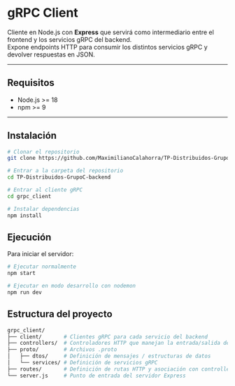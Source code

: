 # gRPC Client

Cliente en Node.js con **Express** que servirá como intermediario entre el frontend y los servicios gRPC del backend.  
Expone endpoints HTTP para consumir los distintos servicios gRPC y devolver respuestas en JSON.

---

## Requisitos

- Node.js >= 18
- npm >= 9

---

## Instalación

```bash
# Clonar el repositorio
git clone https://github.com/MaximilianoCalahorra/TP-Distribuidos-GrupoC-backend

# Entrar a la carpeta del repositorio
cd TP-Distribuidos-GrupoC-backend

# Entrar al cliente gRPC
cd grpc_client

# Instalar dependencias
npm install
```

## Ejecución

Para iniciar el servidor:

```bash
# Ejecutar normalmente
npm start

# Ejecutar en modo desarrollo con nodemon
npm run dev
```

## Estructura del proyecto

```bash
grpc_client/
├── client/       # Clientes gRPC para cada servicio del backend
├── controllers/  # Controladores HTTP que manejan la entrada/salida de cada petición
├── proto/        # Archivos .proto
│   ├── dtos/     # Definición de mensajes / estructuras de datos
│   └── services/ # Definición de servicios gRPC
├── routes/       # Definición de rutas HTTP y asociación con controllers
└── server.js     # Punto de entrada del servidor Express
```